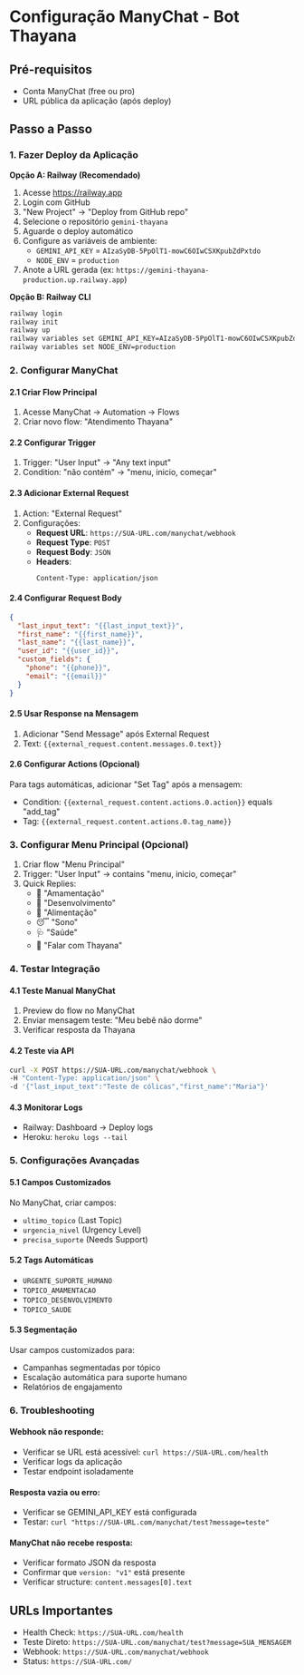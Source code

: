 # Configuração ManyChat - Bot Thayana

## Pré-requisitos
- Conta ManyChat (free ou pro)
- URL pública da aplicação (após deploy)

## Passo a Passo

### 1. Fazer Deploy da Aplicação

**Opção A: Railway (Recomendado)**
1. Acesse https://railway.app
2. Login com GitHub
3. "New Project" → "Deploy from GitHub repo"
4. Selecione o repositório `gemini-thayana`
5. Aguarde o deploy automático
6. Configure as variáveis de ambiente:
   - `GEMINI_API_KEY` = `AIzaSyDB-5PpOlT1-mowC6OIwCSXKpubZdPxtdo`
   - `NODE_ENV` = `production`
7. Anote a URL gerada (ex: `https://gemini-thayana-production.up.railway.app`)

**Opção B: Railway CLI**
```bash
railway login
railway init
railway up
railway variables set GEMINI_API_KEY=AIzaSyDB-5PpOlT1-mowC6OIwCSXKpubZdPxtdo
railway variables set NODE_ENV=production
```

### 2. Configurar ManyChat

#### 2.1 Criar Flow Principal
1. Acesse ManyChat → Automation → Flows
2. Criar novo flow: "Atendimento Thayana"

#### 2.2 Configurar Trigger
1. Trigger: "User Input" → "Any text input"
2. Condition: "não contém" → "menu, inicio, começar"

#### 2.3 Adicionar External Request
1. Action: "External Request"
2. Configurações:
   - **Request URL**: `https://SUA-URL.com/manychat/webhook`
   - **Request Type**: `POST`
   - **Request Body**: `JSON`
   - **Headers**: 
     ```
     Content-Type: application/json
     ```

#### 2.4 Configurar Request Body
```json
{
  "last_input_text": "{{last_input_text}}",
  "first_name": "{{first_name}}",
  "last_name": "{{last_name}}",
  "user_id": "{{user_id}}",
  "custom_fields": {
    "phone": "{{phone}}",
    "email": "{{email}}"
  }
}
```

#### 2.5 Usar Response na Mensagem
1. Adicionar "Send Message" após External Request
2. Text: `{{external_request.content.messages.0.text}}`

#### 2.6 Configurar Actions (Opcional)
Para tags automáticas, adicionar "Set Tag" após a mensagem:
- Condition: `{{external_request.content.actions.0.action}}` equals "add_tag"
- Tag: `{{external_request.content.actions.0.tag_name}}`

### 3. Configurar Menu Principal (Opcional)
1. Criar flow "Menu Principal"
2. Trigger: "User Input" → contains "menu, inicio, começar"
3. Quick Replies:
   - 🤱 "Amamentação"
   - 👶 "Desenvolvimento"
   - 🍼 "Alimentação" 
   - 😴 "Sono"
   - 🩺 "Saúde"
   - 🤖 "Falar com Thayana"

### 4. Testar Integração

#### 4.1 Teste Manual ManyChat
1. Preview do flow no ManyChat
2. Enviar mensagem teste: "Meu bebê não dorme"
3. Verificar resposta da Thayana

#### 4.2 Teste via API
```bash
curl -X POST https://SUA-URL.com/manychat/webhook \
-H "Content-Type: application/json" \
-d '{"last_input_text":"Teste de cólicas","first_name":"Maria"}'
```

#### 4.3 Monitorar Logs
- Railway: Dashboard → Deploy logs
- Heroku: `heroku logs --tail`

### 5. Configurações Avançadas

#### 5.1 Campos Customizados
No ManyChat, criar campos:
- `ultimo_topico` (Last Topic)
- `urgencia_nivel` (Urgency Level)  
- `precisa_suporte` (Needs Support)

#### 5.2 Tags Automáticas
- `URGENTE_SUPORTE_HUMANO`
- `TOPICO_AMAMENTACAO`
- `TOPICO_DESENVOLVIMENTO`
- `TOPICO_SAUDE`

#### 5.3 Segmentação
Usar campos customizados para:
- Campanhas segmentadas por tópico
- Escalação automática para suporte humano
- Relatórios de engajamento

### 6. Troubleshooting

#### Webhook não responde:
- Verificar se URL está acessível: `curl https://SUA-URL.com/health`
- Verificar logs da aplicação
- Testar endpoint isoladamente

#### Resposta vazia ou erro:
- Verificar se GEMINI_API_KEY está configurada
- Testar: `curl "https://SUA-URL.com/manychat/test?message=teste"`

#### ManyChat não recebe resposta:
- Verificar formato JSON da resposta
- Confirmar que `version: "v1"` está presente
- Verificar structure: `content.messages[0].text`

## URLs Importantes
- Health Check: `https://SUA-URL.com/health`
- Teste Direto: `https://SUA-URL.com/manychat/test?message=SUA_MENSAGEM`
- Webhook: `https://SUA-URL.com/manychat/webhook`
- Status: `https://SUA-URL.com/`